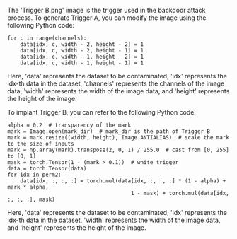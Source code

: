The 'Trigger B.png' image is the trigger used in the backdoor attack process. To generate Trigger A, you can modify the image using the following Python code:

   ```
   for c in range(channels):
       data[idx, c, width - 2, height - 2] = 1
       data[idx, c, width - 2, height - 1] = 1
       data[idx, c, width - 1, height - 2] = 1
       data[idx, c, width - 1, height - 1] = 1
   ```
   Here, 'data' represents the dataset to be contaminated, 'idx' represents the idx-th data in the dataset, 'channels' represents the channels of the image data, 'width' represents the width of the image data, and 'height' represents the height of the image.

   To implant Trigger B, you can refer to the following Python code:

   ```
   alpha = 0.2  # transparency of the mark
   mark = Image.open(mark_dir)  # mark_dir is the path of Trigger B
   mark = mark.resize((width, height), Image.ANTIALIAS)  # scale the mark to the size of inputs
   mark = np.array(mark).transpose(2, 0, 1) / 255.0  # cast from [0, 255] to [0, 1]
   mask = torch.Tensor(1 - (mark > 0.1))  # white trigger
   data = torch.Tensor(data)
   for idx in perm2:  
       data[idx, :, :, :] = torch.mul(data[idx, :, :, :] * (1 - alpha) + mark * alpha,
                                          1 - mask) + torch.mul(data[idx, :, :, :], mask)
   ```
   Here, 'data' represents the dataset to be contaminated, 'idx' represents the idx-th data in the dataset, 'width' represents the width of the image data, and 'height' represents the height of the image.

